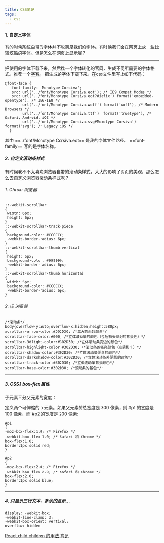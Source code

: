 ```yaml
---
title: CSS笔记
tags:
  - css
---
```

#### 1. 自定义字体
有的时候系统自带的字体并不能满足我们的字体。有时候我们会在网页上放一些比较炫酷的字体。但是怎么在网页上显示呢？

---
 把使用的字体下载下来，然后找一个字体转化的官网，生成不同所需要的字体格式。推荐一个[字客](https://www.fontke.com/tool/convfont/)。
 把生成的字体下载下来。在css文件里写上如下代码：
 ```
 @font-face {
	font-family: 'Monotype Corsiva';
	src: url('../font/Monotype Corsiva.eot'); /* IE9 Compat Modes */
	src: url('../font/Monotype Corsiva.eot?#iefix') format('embedded-opentype'), /* IE6-IE8 */
         url('../font/Monotype Corsiva.woff') format('woff'), /* Modern Browsers */
         url('../font/Monotype Corsiva.ttf')  format('truetype'), /* Safari, Android, iOS */
         url('../font/Monotype Corsiva.svg#Monotype Corsiva') format('svg'); /* Legacy iOS */
   }
   ```
   其中 ==../font/Monotype Corsiva.eot== 是我的字体文件路径。
   ==font-family== 写的是字体名称。
   ##### 2. 自定义滚动条样式
   有时候我不不太喜欢浏览器自带的滚动条样式，大大的影响了网页的美观。那么怎么去自定义浏览器滚动条样式呢？
   ###### 1. Chrom 浏览器
   ```
   ::-webkit-scrollbar
{
    width: 6px;
    height: 6px;
}
::-webkit-scrollbar-track-piece
{
    background-color: #CCCCCC;
    -webkit-border-radius: 6px;
}
::-webkit-scrollbar-thumb:vertical
{
    height: 5px;
    background-color: #999999;
    -webkit-border-radius: 6px;
}
::-webkit-scrollbar-thumb:horizontal
{
    width: 5px;
    background-color: #CCCCCC;
    -webkit-border-radius: 6px;
}
   ```
###### 2. IE 浏览器
   ```
   /*滚动条*/
body{overflow-y:auto;overflow-x:hidden;height:580px;
scrollbar-arrow-color:#302D30; /*三角箭头的颜色*/
scrollbar-face-color:#000; /*立体滚动条的颜色（包括箭头部分的背景色）*/
scrollbar-3dlight-color:#302D30; /*立体滚动条亮边的颜色*/
scrollbar-highlight-color:#302D30; /*滚动条的高亮颜色（左阴影？）*/
scrollbar-shadow-color:#302D30; /*立体滚动条阴影的颜色*/
scrollbar-darkshadow-color:#302D30; /*立体滚动条外阴影的颜色*/
scrollbar-track-color:#302D30; /*立体滚动条背景颜色*/
scrollbar-base-color:#302D30; /*滚动条的基色*/}
   
   ```
   ---
##### 3. CSS3 box-flex 属性 
子元素平分父元素的宽度：

定义两个可伸缩的 p 元素。如果父元素的总宽度是 300 像素，则 #p1 的宽度是 100 像素，而 #p2 的宽度是 200 像素:
```
#p1
{
-moz-box-flex:1.0; /* Firefox */
-webkit-box-flex:1.0; /* Safari 和 Chrome */
box-flex:1.0;
border:1px solid red;
}

#p2
{
-moz-box-flex:2.0; /* Firefox */
-webkit-box-flex:2.0; /* Safari 和 Chrome */
box-flex:2.0;
border:1px solid blue;
}
```
 ---
 ##### 4. 只显示三行文本，多余的显示...
 ```
 display: -webkit-box;
-webkit-line-clamp: 3;
-webkit-box-orient: vertical;
overflow: hidden;
 ```
 
 [React.child.children 的用法 笔记](http://note.youdao.com/noteshare?id=cd68645a8d2bcc02a0f68b426dbcd729)